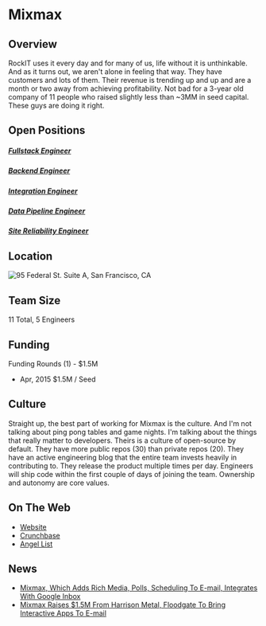 # Mixmax
## Overview
RockIT uses it every day and for many of us, life without it is unthinkable.  And as it turns out, we aren't alone in feeling that way.  They have customers and lots of them. Their revenue is trending up and up and are a month or two away from achieving profitability.   Not bad for a 3-year old company of 11 people who raised slightly less than ~3MM in seed capital.  These guys are doing it right.

## Open Positions
##### [Fullstack Engineer](fullstack-engineer.md)
##### [Backend Engineer](backend-engineer.md)
##### [Integration Engineer](integration-engineer.md)
##### [Data Pipeline Engineer](data-pipeline-engineer.md)
##### [Site Reliability Engineer](site-reliability-engineer.md)

## Location
![95 Federal St. Suite A, San Francisco, CA](https://maps.googleapis.com/maps/api/staticmap?center=95+Federal+St.+Suite+A,+San+Francisco,+CA&zoom=13&scale=false&size=600x300&maptype=roadmap&format=png&visual_refresh=true&markers=size:mid%7Ccolor:0xff0000%7Clabel:%7C95+Federal+St,+San+Francisco,+CA)

## Team Size
11 Total, 5 Engineers

## Funding
Funding Rounds (1) - $1.5M
+ Apr, 2015	$1.5M / Seed

## Culture
Straight up, the best part of working for Mixmax is the culture.  And I'm not talking about ping pong tables and game nights. I'm talking about the things that really matter to developers.  Theirs is a culture of open-source by default.  They have more public repos (30) than private repos (20). They have an active engineering blog that the entire team invests heavily in contributing to. They release the product multiple times per day. Engineers will ship code within the first couple of days of joining the team. Ownership and autonomy are core values.

## On The Web
+ [Website](https://mixmax.com/)
+ [Crunchbase](https://www.crunchbase.com/organization/mixmax#/entity)
+ [Angel List](https://angel.co/mixmax)

## News
+ [Mixmax, Which Adds Rich Media, Polls, Scheduling To E-mail, Integrates With Google Inbox](https://techcrunch.com/2015/09/21/mixmax/)
+ [Mixmax Raises $1.5M From Harrison Metal, Floodgate To Bring Interactive Apps To E-mail](https://techcrunch.com/2015/04/21/mixmax-raises-1-5m-from-harrison-metal-floodgate-to-bring-interactive-apps-to-e-mail/)
